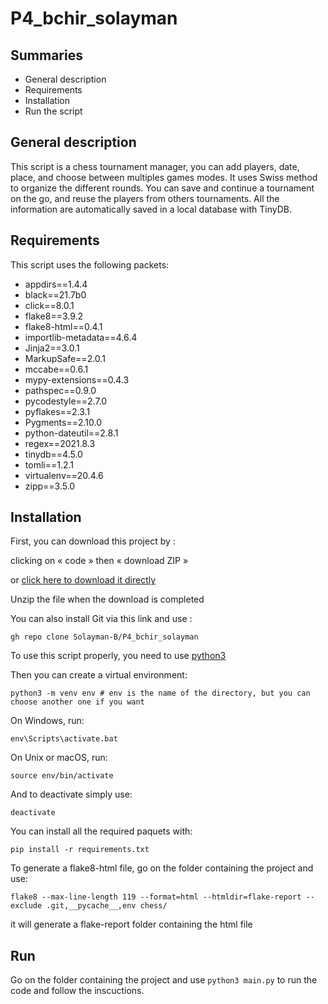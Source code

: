 # P4_bchir_solayman

Summaries
---------

* General description
* Requirements
* Installation
* Run the script

General description
-------------

This script is a chess tournament manager, you can add players, date, place, and choose between multiples games modes.
It uses Swiss method to organize the different rounds. You can save and continue a tournament on the go, and reuse the players from others tournaments.
All the information are automatically saved in a local database with TinyDB.

Requirements
---------

This script uses the following packets:

* appdirs==1.4.4
* black==21.7b0
* click==8.0.1
* flake8==3.9.2
* flake8-html==0.4.1
* importlib-metadata==4.6.4
* Jinja2==3.0.1
* MarkupSafe==2.0.1
* mccabe==0.6.1
* mypy-extensions==0.4.3
* pathspec==0.9.0
* pycodestyle==2.7.0
* pyflakes==2.3.1
* Pygments==2.10.0
* python-dateutil==2.8.1
* regex==2021.8.3
* tinydb==4.5.0
* tomli==1.2.1
* virtualenv==20.4.6
* zipp==3.5.0

Installation
------------

First, you can download this project by :

clicking on « code » then « download ZIP »

or [click here to download it directly](https://github.com/Solayman-B/P4_bchir_solayman/archive/refs/heads/main.zip)

Unzip the file when the download is completed

You can also install Git via this link and use :

    gh repo clone Solayman-B/P4_bchir_solayman


To use this script properly, you need to use [python3](https://www.python.org/downloads/)

Then you can create a virtual environment:

    python3 -m venv env # env is the name of the directory, but you can choose another one if you want

On Windows, run:

    env\Scripts\activate.bat

On Unix or macOS, run:

    source env/bin/activate

And to deactivate simply use:

    deactivate

You can install all the required paquets with:

    pip install -r requirements.txt

To generate a flake8-html file, go on the folder containing the project and use:

    flake8 --max-line-length 119 --format=html --htmldir=flake-report --exclude .git,__pycache__,env chess/

it will generate a flake-report folder containing the html file

Run
---

Go on the folder containing the project and use `python3 main.py` to run the code and follow the inscuctions.


